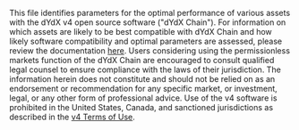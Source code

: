 This file identifies parameters for the optimal performance of various assets with the dYdX v4 open source software ("dYdX Chain").  For information on which assets are likely to be best compatible with dYdX Chain and how likely software compatibility and optimal parameters are assessed, please review the documentation [here](https://docs.dydx.trade/governance/proposing_a_new_market#example-proposal-json). Users considering using the permissionless markets function of the dYdX Chain are encouraged to consult qualified legal counsel to ensure compliance with the laws of their jurisdiction. The information herein does not constitute and should not be relied on as an endorsement or recommendation for any specific market, or investment, legal, or any other form of professional advice.  Use of the v4 software is prohibited in the United States, Canada, and sanctioned jurisdictions as described in the [v4 Terms of Use](https://dydx.exchange/v4-terms).
